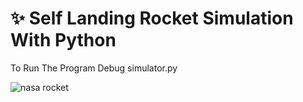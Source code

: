 # ✨ Self Landing Rocket Simulation With Python

To Run The Program Debug simulator.py

![nasa rocket](https://www.linkpicture.com/q/physics_base.png)